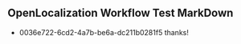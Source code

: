## OpenLocalization Workflow Test MarkDown
* 0036e722-6cd2-4a7b-be6a-dc211b0281f5 thanks!

<!--HONumber=Aug16_HO1-->


